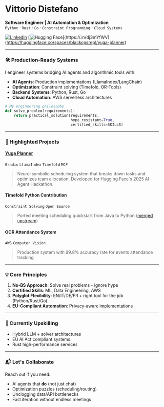 # Vittorio Distefano
**Software Engineer | AI Automation & Optimization**  
`Python` · `Rust` · `Go` · `Constraint Programming` · `Cloud Systems`

[![LinkedIn](https://img.shields.io/badge/LinkedIn-Connect-blue?style=flat&logo=linkedin)](https://www.linkedin.com/in/vdistefano)
[![Hugging Face](https://img.shields.io/badge/🤗_HF_Spaces-Yuga_Planner-yellow)](https://.in/dj3mYfWV](https://huggingface.co/spaces/blackopsrepl/yuga-planner)

---

### 🛠️ Production-Ready Systems
I engineer systems bridging AI agents and algorithmic tools with:
- **AI Agents**: Production implementations (LlamaIndex/LangChain)
- **Optimization**: Constraint solving (Timefold, OR-Tools)
- **Backend Systems**: Python, Rust, Go
- **Cloud Automation**: AWS serverless architectures

```python
# My engineering philosophy
def solve_problem(requirements):
    return practical_solution(requirements, 
                              hype_resistant=True, 
                              certified_skills=SKILLS)
```

---

### 🚀 Highlighted Projects

#### [Yuga Planner](https://github.com/blackopsrepl/yuga-planner) 
`Gradio` `LlamaIndex` `Timefold` `MCP`
> Neuro-symbolic scheduling system that breaks down tasks and optimizes team allocation. Developed for Hugging Face's 2025 AI Agent Hackathon.

#### Timefold Python Contribution 
`Constraint Solving` `Open Source`
> Ported meeting scheduling quickstart from Java to Python ([merged upstream](https://github.com/TimefoldAI/timefold-quickstarts))

#### OCR Attendance System 
`AWS` `Computer Vision`
> Production system with 99.8% accuracy rate for events attendance tracking

---

### 💡 Core Principles
1. **No-BS Approach**: Solve real problems - ignore hype
2. **Certified Skills**: ML, Data Engineering, AWS
3. **Polyglot Flexibility**: EN/IT/DE/FR + right tool for the job (Python/Rust/Go)
4. **EU-Compliant Automation**: Privacy-aware implementations

---

### 🌱 Currently Upskilling
- Hybrid LLM + solver architectures
- EU AI Act compliant systems
- Rust high-performance services

---

### 📬 Let's Collaborate
Reach out if you need:
- AI agents that **do** (not just chat)
- Optimization puzzles (scheduling/routing)
- Unclogging data/API bottlenecks
- Fast iteration without endless meetings
